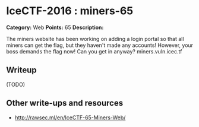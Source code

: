 # IceCTF-2016 : miners-65

**Category:** Web
**Points:** 65
**Description:**

The miners website has been working on adding a login portal so that all miners can get the flag, but they haven't made any accounts! However, your boss demands the flag now! Can you get in anyway? miners.vuln.icec.tf

## Writeup

(TODO)

## Other write-ups and resources

* http://rawsec.ml/en/IceCTF-65-Miners-Web/
